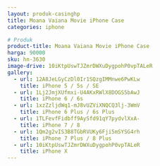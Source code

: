 ```yaml
---
layout: produk-casinghp
title: Moana Vaiana Movie iPhone Case
categories: iphone

# Produk
product-title: Moana Vaiana Movie iPhone Case
harga: 90000
sku: hn-3630
image-drive: 10iKtpUswTJZmrDWXuDygpohP0vpTALeR
gallery:
  - url: 12A8JeLGyCzDl0Ir1SQzgIMMnwe6PwKLw
    title: iPhone 5 / 5s / SE
  - url: 1Lj2JmjXUfmxi-U4AKxRWlX8DOGS5bAwJ
    title: iPhone 6 / 6s
  - url: 1xzZzljdWq1-mJ8vUZViXNQCQ3lj-3WmV
    title: iPhone 6 Plus / 6s Plus
  - url: 1TLFevfFidbff9AySfd91qY7pydvlXxA-
    title: iPhone 7 / 8
  - url: 1Qm2g2vIS3B8TGbRVUKy6Fji5mSYSG4rh
    title: iPhone 7 Plus / 8 Plus
  - url: 10iKtpUswTJZmrDWXuDygpohP0vpTALeR
    title: iPhone X
---
```

